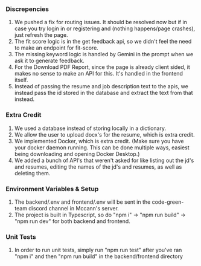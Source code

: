 ### Discrepencies
1. We pushed a fix for routing issues. It should be resolved now but if in case you try login in or registering and (nothing happens/page crashes), just refresh the page.
2. The fit score logic is in the get feedback api, so we didn't feel the need to make an endpoint for fit-score.
3. The missing keyword logic is handled by Gemini in the prompt when we ask it to generate feedback.
4. For the Download PDF Report, since the page is already client sided, it makes no sense to make an API for this. It's handled in the frontend itself.
5. Instead of passing the resume and job description text to the apis, we instead pass the id stored in the database and extract the text from that instead.
### Extra Credit
1. We used a database instead of storing locally in a dictionary.
2. We allow the user to upload docx's for the resume, which is extra credit.
3. We implemented Docker, which is extra credit. (Make sure you have your docker daemon running. This can be done multiple ways, easiest being downloading and opening Docker Desktop.)
4. We added a bunch of API's that weren't asked for like listing out the jd's and resumes, editing the names of the jd's and resumes, as well as deleting them.
### Environment Variables & Setup
1. The backend/.env and frontend/.env will be sent in the code-green-team discord channel in Mccann's server.
2. The project is built in Typescript, so do "npm i" -> "npm run build" -> "npm run dev" for both backend and frontend.
### Unit Tests
1. In order to run unit tests, simply run "npm run test" after you've ran "npm i" and then "npm run build" in the backend/frontend directory